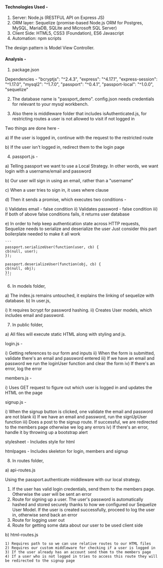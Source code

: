 
#### Technologies Used - 

1. Server: Node.js (RESTFUL API on Express JS)
2. ORM layer: Sequelize (promise-based Node.js ORM for Postgres, MySQL, MariaDB, SQLite and Microsoft SQL Server)
3. Client Side: HTML5, CSS3 (Foundation), ES6 Javascript
4. Automation: npm scripts

The design pattern is Model View Controller. 

#### Analysis - 

1. package.json 

Dependencies - 
    "bcryptjs": "^2.4.3",
    "express": "^4.17.1",
    "express-session": "^1.17.0",
    "mysql2": "^1.7.0",
    "passport": "^0.4.1",
    "passport-local": "^1.0.0",
    "sequelize"

2. The database name is "passport_demo". config.json needs credentials for relevant to your mysql workbench. 

3. Also there is middleware folder that includes isAuthenticated.js, for restricting routes a user is not allowed to visit if not logged in

Two things are done here - 

a) If the user is logged in, continue with the request to the restricted route

b) If the user isn't logged in, redirect them to the login page

4. passport.js - 

a) Telling passport we want to use a Local Strategy. In other words, we want login with a username/email and password 

b) Our user will sign in using an email, rather than a "username"

c) When a user tries to sign in, it uses where clause

d) Then it sends a promise, which executes two conditions - 

i) Validates email - false condition
ii) Validates password - false condition
iii) If both of above false conditions fails, it returns user database

e) In order to help keep authentication state across HTTP requests,
    Sequelize needs to serialize and deserialize the user
    Just consider this part boilerplate needed to make it all work

    ```
    passport.serializeUser(function(user, cb) {
    cb(null, user);
    });

    passport.deserializeUser(function(obj, cb) {
    cb(null, obj);
    });
    ```

6. In models folder, 

a) The index.js remains untouched, it explains the linking of sequelize with database. 
b) In user.js, 

i) It requires bcrypt for password hashing. 
ii) Creates User models, which includes email and password. 

7. In public folder, 

a) All files will execute static HTML along with styling and js. 

login.js - 

i) Getting references to our form and inputs
ii) When the form is submitted, validate there's an email and password entered
iii) If we have an email and password we run the loginUser function and clear the form
iv) If there's an error, log the error

members.js - 

i) Uses GET request to figure out which user is logged in and updates the HTML on the page

signup.js - 

i) When the signup button is clicked, one validate the email and password are not blank
ii) If we have an email and password, run the signUpUser function
iii) Does a post to the signup route. If successful, we are redirected to the members page otherwise we log any errors
iv) If there's an error, handle it by throwing up a bootstrap alert

stylesheet - Includes style for html

htmlpages - Includes skeleton for login, members and signup

8. In routes folder, 

a) api-routes.js

Using the passport.authenticate middleware with our local strategy.
  1) If the user has valid login credentials, send them to the members page. Otherwise the user will be sent an error
  2)  Route for signing up a user. The user's password is automatically hashed and stored securely thanks to how we configured our Sequelize User Model. If the user is created successfully, proceed to log the user in, otherwise send back an error
  3) Route for logging user out
  4) Route for getting some data about our user to be used client side

b) html-routes.js

    1) Requires path to so we can use relative routes to our HTML files
    2) Requires our custom middleware for checking if a user is logged in
    3) If the user already has an account send them to the members page
    4) If a user who is not logged in tries to access this route they will be redirected to the signup page




